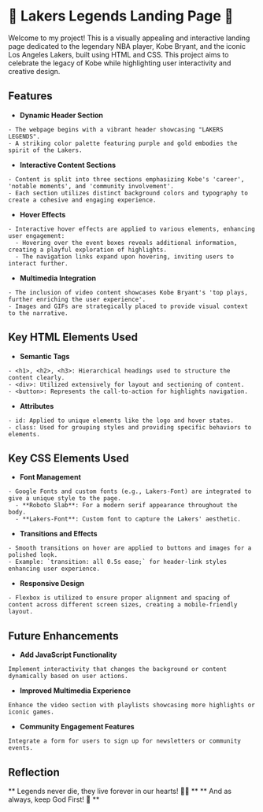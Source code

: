 # 🏀 Lakers Legends Landing Page 🏀
Welcome to my project! This is a visually appealing and interactive landing page dedicated to the legendary NBA player, Kobe Bryant, and the iconic Los Angeles Lakers, built using HTML and CSS. This project aims to celebrate the legacy of Kobe while highlighting user interactivity and creative design.

## Features 
- **Dynamic Header Section**
```
- The webpage begins with a vibrant header showcasing "LAKERS LEGENDS".
- A striking color palette featuring purple and gold embodies the spirit of the Lakers.
```

- **Interactive Content Sections**
```
- Content is split into three sections emphasizing Kobe's 'career', 'notable moments', and 'community involvement'.
- Each section utilizes distinct background colors and typography to create a cohesive and engaging experience.
```

- **Hover Effects**
```
- Interactive hover effects are applied to various elements, enhancing user engagement:
  - Hovering over the event boxes reveals additional information, creating a playful exploration of highlights.
  - The navigation links expand upon hovering, inviting users to interact further.
```

- **Multimedia Integration**
```
- The inclusion of video content showcases Kobe Bryant's 'top plays, further enriching the user experience'.
- Images and GIFs are strategically placed to provide visual context to the narrative.
```

## Key HTML Elements Used
- **Semantic Tags**
```
- <h1>, <h2>, <h3>: Hierarchical headings used to structure the content clearly.
- <div>: Utilized extensively for layout and sectioning of content.
- <button>: Represents the call-to-action for highlights navigation.
```

- **Attributes**
```
- id: Applied to unique elements like the logo and hover states.
- class: Used for grouping styles and providing specific behaviors to elements.
```

## Key CSS Elements Used
- **Font Management**
```
- Google Fonts and custom fonts (e.g., Lakers-Font) are integrated to give a unique style to the page.
  - **Roboto Slab**: For a modern serif appearance throughout the body.
  - **Lakers-Font**: Custom font to capture the Lakers' aesthetic.
```

- **Transitions and Effects**
```
- Smooth transitions on hover are applied to buttons and images for a polished look.
- Example: `transition: all 0.5s ease;` for header-link styles enhancing user experience.
```

- **Responsive Design**
```
- Flexbox is utilized to ensure proper alignment and spacing of content across different screen sizes, creating a mobile-friendly layout.
```

## Future Enhancements
- **Add JavaScript Functionality**
```
Implement interactivity that changes the background or content dynamically based on user actions.
```

- **Improved Multimedia Experience**
```
Enhance the video section with playlists showcasing more highlights or iconic games.
```

- **Community Engagement Features**
```
Integrate a form for users to sign up for newsletters or community events.
```

## Reflection 

** Legends never die, they live forever in our hearts! 💜💛 **
** And as always, keep God First! 🙏 **
